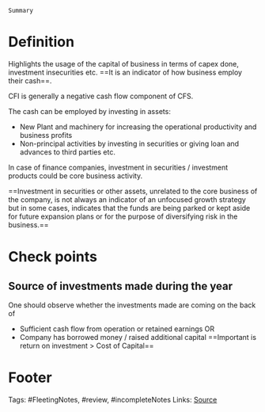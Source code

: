 
`Summary`

# Definition
Highlights the usage of the capital of business in terms of capex done, investment insecurities etc. ==It is an indicator of  how business employ their cash==. 

CFI is generally a negative cash flow component of CFS.

The cash can be employed by investing in assets:
- New Plant and machinery for increasing the operational productivity and business profits
- Non-principal activities by investing in securities or giving loan and advances to third parties etc.

In case of finance companies, investment in securities / investment products could be core business activity.

==Investment in securities or other assets, unrelated to the core business of the company, is not always an indicator of an unfocused growth strategy but in some cases, indicates that the funds are being parked or kept aside for future expansion plans or for the purpose of diversifying risk in the business.==

# Check points

## Source of investments made during the year
One should observe whether the investments made are coming on the back of 
- Sufficient cash flow from operation or retained earnings OR
- Company has borrowed money / raised additional capital
==Important is return on investment > Cost of Capital==
 


# Footer
Tags: #FleetingNotes, #review, #incompleteNotes
Links: 
[Source](https://www.alphainvesco.com/blog/cash-flow-from-investing-activities/)
<!--stackedit_data:
eyJoaXN0b3J5IjpbMTI2NzY4NDc5OSw4OTM0OTUzNTldfQ==
-->
